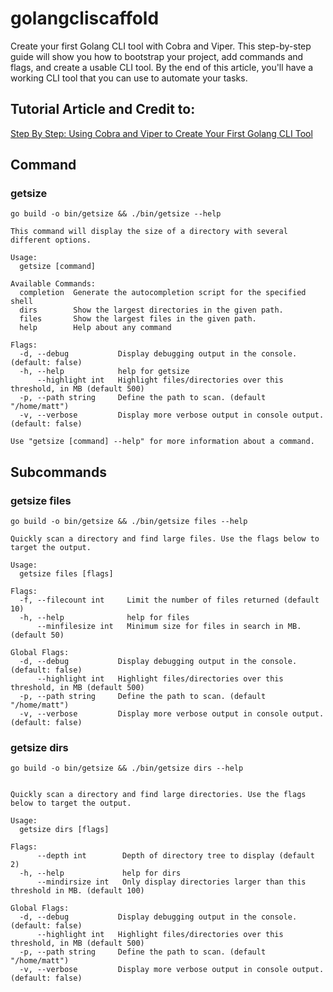 # golangcliscaffold

Create your first Golang CLI tool with Cobra and Viper. This step-by-step guide will show you how to bootstrap your project, add commands and flags, and create a usable CLI tool. By the end of this article, you'll have a working CLI tool that you can use to automate your tasks.

## Tutorial Article and Credit to:

[Step By Step: Using Cobra and Viper to Create Your First Golang CLI Tool](https://betterprogramming.pub/step-by-step-using-cobra-and-viper-to-create-your-first-golang-cli-tool-8050d7675093)

## Command

### getsize

`go build -o bin/getsize && ./bin/getsize --help`

```
This command will display the size of a directory with several different options.

Usage:
  getsize [command]

Available Commands:
  completion  Generate the autocompletion script for the specified shell
  dirs        Show the largest directories in the given path.
  files       Show the largest files in the given path.
  help        Help about any command

Flags:
  -d, --debug           Display debugging output in the console. (default: false)
  -h, --help            help for getsize
      --highlight int   Highlight files/directories over this threshold, in MB (default 500)
  -p, --path string     Define the path to scan. (default "/home/matt")
  -v, --verbose         Display more verbose output in console output. (default: false)

Use "getsize [command] --help" for more information about a command.
``````

## Subcommands

### getsize files

`go build -o bin/getsize && ./bin/getsize files --help`

```
Quickly scan a directory and find large files. Use the flags below to target the output.

Usage:
  getsize files [flags]

Flags:
  -f, --filecount int     Limit the number of files returned (default 10)
  -h, --help              help for files
      --minfilesize int   Minimum size for files in search in MB. (default 50)

Global Flags:
  -d, --debug           Display debugging output in the console. (default: false)
      --highlight int   Highlight files/directories over this threshold, in MB (default 500)
  -p, --path string     Define the path to scan. (default "/home/matt")
  -v, --verbose         Display more verbose output in console output. (default: false)
```

### getsize dirs

`go build -o bin/getsize && ./bin/getsize dirs --help`

```
 
Quickly scan a directory and find large directories. Use the flags below to target the output.

Usage:
  getsize dirs [flags]

Flags:
      --depth int        Depth of directory tree to display (default 2)
  -h, --help             help for dirs
      --mindirsize int   Only display directories larger than this threshold in MB. (default 100)

Global Flags:
  -d, --debug           Display debugging output in the console. (default: false)
      --highlight int   Highlight files/directories over this threshold, in MB (default 500)
  -p, --path string     Define the path to scan. (default "/home/matt")
  -v, --verbose         Display more verbose output in console output. (default: false)

```
